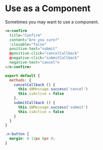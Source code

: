 # Use as a Component
Sometimes you may want to use a component.
```html
<n-confirm
  title="Confirm"
  content="Are you sure?" 
  :closable="false"
  positive-text="submit"
  @positive-click="cancelCallback"
  @negative-click="submitCallback"
  negative-text="cancel">
</n-confirm>
```
```js
export default {
  methods: {
    cancelCallback () {
      this.$NMessage.success('cancel')
      this.isActive = false
    },
    submitCallback () {
      this.$NMessage.success('submit')
      this.isActive = false
    }
  }
}
```
```css
.n-button {
  margin: 0 12px 8px 0;
}
```